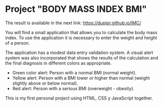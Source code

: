 # Project "BODY MASS INDEX BMI"

The result is available in the next link: https://dupjpr.github.io/IMC/

You will find a small application that allows you to calculate the body mass index. To use the application it is necessary to enter the weight and height of a person.

The application has a modest data entry validation system. A visual alert system was also incorporated that shows the results of the calculation and the final diagnosis in different colors as appropriate.

- Green color alert: Person with a normal BMI (normal weight).
- Yellow alert: Person with a BMI lower or higher than normal (weight slightly above or below normal).
- Red alert: Person with a serious BMI (overweight - obesity).

This is my first personal project using HTML, CSS y JavaScript together. 
